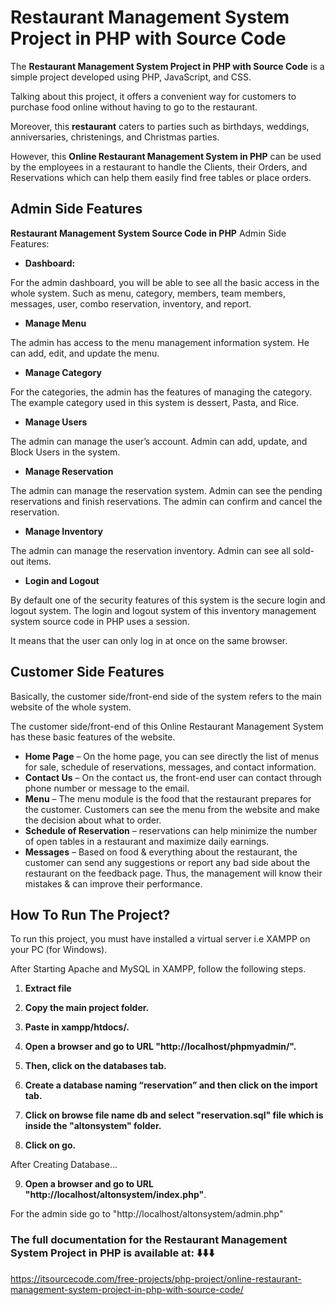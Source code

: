 # Restaurant Management System Project in PHP with Source Code

The **Restaurant Management System Project in PHP with Source Code** is a simple project developed using PHP, JavaScript, and CSS.

Talking about this project, it offers a convenient way for customers to purchase food online without having to go to the restaurant.

Moreover, this **restaurant** caters to parties such as birthdays, weddings, anniversaries, christenings, and Christmas parties.

However, this **Online Restaurant Management System in PHP** can be used by the employees in a restaurant to handle the Clients, their Orders, and Reservations which can help them easily find free tables or place orders.

## Admin Side Features

**Restaurant Management System Source Code in PHP** Admin Side Features:

* **Dashboard:**

For the admin dashboard, you will be able to see all the basic access in the whole system. Such as menu, category, members, team members, messages, user, combo reservation, inventory, and report.

* **Manage Menu**

The admin has access to the menu management information system. He can add, edit, and update the menu.

* **Manage Category**

For the categories, the admin has the features of managing the category. The example category used in this system is dessert, Pasta, and Rice.

* **Manage Users**

The admin can manage the user’s account. Admin can add, update, and Block Users in the system.

* **Manage Reservation**

The admin can manage the reservation system. Admin can see the pending reservations and finish reservations. The admin can confirm and cancel the reservation.

* **Manage Inventory**

The admin can manage the reservation inventory. Admin can see all sold-out items.

* **Login and Logout**

By default one of the security features of this system is the secure login and logout system. The login and logout system of this inventory management system source code in PHP uses a session.

It means that the user can only log in at once on the same browser.

## Customer Side Features

Basically, the customer side/front-end side of the system refers to the main website of the whole system.

The customer side/front-end of this Online Restaurant Management System has these basic features of the website.

* **Home Page** – On the home page, you can see directly the list of menus for sale, schedule of reservations, messages, and contact information.
* **Contact Us** – On the contact us, the front-end user can contact through phone number or message to the email.
* **Menu** – The menu module is the food that the restaurant prepares for the customer. Customers can see the menu from the website and make the decision about what to order.
* **Schedule of Reservation** – reservations can help minimize the number of open tables in a restaurant and maximize daily earnings.
* **Messages** – Based on food & everything about the restaurant, the customer can send any suggestions or report any bad side about the restaurant on the feedback page. Thus, the management will know their mistakes & can improve their performance.

## How To Run The Project?
To run this project, you must have installed a virtual server i.e XAMPP on your PC (for Windows).

After Starting Apache and MySQL in XAMPP, follow the following steps.
1. **Extract file**

2. **Copy the main project folder.**

3. **Paste in xampp/htdocs/.**

4. **Open a browser and go to URL "http://localhost/phpmyadmin/".**

5. **Then, click on the databases tab.**

6. **Create a database naming “reservation” and then click on the import tab.**

7. **Click on browse file name db and select "reservation.sql" file which is inside the "altonsystem" folder.**

8. **Click on go.**

After Creating Database...

9. **Open a browser and go to URL "http://localhost/altonsystem/index.php"**.

For the admin side go to "http://localhost/altonsystem/admin.php"

### The full documentation for the Restaurant Management System Project in PHP is available at: ⬇️⬇️⬇️
https://itsourcecode.com/free-projects/php-project/online-restaurant-management-system-project-in-php-with-source-code/



